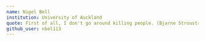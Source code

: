 ```yaml
---
name: Nigel Bell
institution: University of Auckland
quote: First of all, I don't go around killing people. (Bjarne Stroustrup, from The Essence of C++)
github_user: nbel113
---
```

